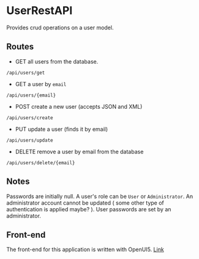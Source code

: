 # UserRestAPI
Provides crud operations on a user model.

## Routes
* GET all users from the database.
```
/api/users/get
```
* GET a user by `email`
```
/api/users/{email}
```
* POST create a new user (accepts JSON and XML)
```
/api/users/create
```
* PUT update a user (finds it by email)
```
/api/users/update
```
* DELETE remove a user by email from the database
```
/api/users/delete/{email}
```
## Notes
Passwords are initially null. 
A user's role can be `User` or `Administrator`. An administrator account cannot be updated ( some other type of authentication is applied maybe? ). 
User passwords are set by an administrator.

## Front-end
The front-end for this application is written with OpenUI5.
[Link](https://github.com/Nimor111/User-frontend)
